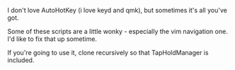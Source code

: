 I don't love AutoHotKey (i love keyd and qmk), but sometimes it's all you've got.

Some of these scripts are a little wonky - especially the vim navigation one. I'd like to fix that up sometime.

If you're going to use it, clone recursively so that TapHoldManager is included.
